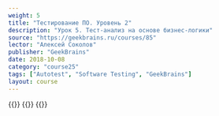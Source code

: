 ```yaml
---
weight: 5
title: "Тестирование ПО. Уровень 2"
description: "Урок 5. Тест-анализ на основе бизнес-логики"
source: "https://geekbrains.ru/courses/85"
lector: "Алексей Соколов"
publisher: "GeekBrains"
date: 2018-10-08
category: "course25"
tags: ["Autotest", "Software Testing", "GeekBrains"]
layout: course
---
```

{{<players>}}
    {{<protonvideo c0d5ad663660af572f2d959c86e6ee5c>}}
{{</players>}}
